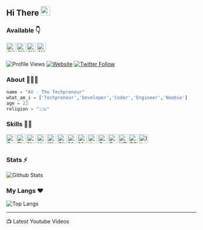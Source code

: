 ## Hi There <a href="https://www.youtube.com/channel/UCUXqHoKTMtk1jpViwNpbTBA"><img src="https://media.giphy.com/media/hvRJCLFzcasrR4ia7z/giphy.gif" width="25px"></a>


### Available 👇
<p>
  <a href="https://twitter.com/the_techpreneur">
    <img align="left" alt="AV Twitter" width="24px" src="https://cdn.jsdelivr.net/npm/simple-icons@3.2.0/icons/twitter.svg" />
  </a>
  <a href="https://www.youtube.com/channel/UCUXqHoKTMtk1jpViwNpbTBA">
    <img align="left" alt="AV YouTube" width="24px" src="https://cdn.jsdelivr.net/npm/simple-icons@3.2.0/icons/youtube.svg" />
  </a>
  <a href="https://instagram.com/thetechpreneur">
    <img align="left" alt="AV Instagram" width="24px" src="https://cdn.jsdelivr.net/npm/simple-icons@3.2.0/icons/instagram.svg" />
  </a>
  <a href="https://telegram.dog/thetechpreneur">
    <img align="left" alt="AV Telegram" width="24px" src="https://cdn.jsdelivr.net/npm/simple-icons@3.2.0/icons/telegram.svg" />
  </a>
</p>
</br>
</br>


![Profile Views](https://hits.seeyoufarm.com/api/count/incr/badge.svg?url=https://github.com/avthetechpreneur/&title=Profile%20Views)
[![Website](https://img.shields.io/website?label=youtube.com&style=for-the-badge&url=https://www.youtube.com/channel/UCUXqHoKTMtk1jpViwNpbTBA)](https://www.youtube.com/channel/UCUXqHoKTMtk1jpViwNpbTBA)
[![Twitter Follow](https://img.shields.io/twitter/follow/the_techpreneur?color=1DA1F2&logo=twitter&style=for-the-badge)](https://twitter.com/intent/follow?original_referer=https%3A%2F%2Fgithub.com%2Favthetechpreneur&screen_name=the_techpreneur)

### About 🙋🏻‍♂️
```python
name = "AV - The Techpreneur"
what_am_i = ['Techpreneur','Developer','Coder','Engineer','Noobie']
age = 22
religion = "🇮🇳"
```


### Skills 👨‍💻

<img align="left" alt="Python" width="24px" src="https://cdn.jsdelivr.net/npm/simple-icons@3.2.0/icons/python.svg" />
<img align="left" alt="Flask" width="24px" src="https://cdn.jsdelivr.net/npm/simple-icons@3.2.0/icons/flask.svg" />
<img align="left" alt="Node" width="24px" src="https://cdn.jsdelivr.net/npm/simple-icons@3.2.0/icons/node-dot-js.svg" />
<img align="left" alt="Heroku" width="24px" src="https://cdn.jsdelivr.net/npm/simple-icons@3.2.0/icons/heroku.svg" />
<img align="left" alt="Wordpress" width="24px" src="https://cdn.jsdelivr.net/npm/simple-icons@3.2.0/icons/wordpress.svg" />
<img align="left" alt="GitHub" width="24px" src="https://cdn.jsdelivr.net/npm/simple-icons@3.2.0/icons/github.svg" />
<img align="left" alt="MongoDB" width="24px" src="https://cdn.jsdelivr.net/npm/simple-icons@3.2.0/icons/mongodb.svg" />
<img align="left" alt="MySQL" width="24px" src="https://cdn.jsdelivr.net/npm/simple-icons@3.2.0/icons/mysql.svg" />
<img align="left" alt="JavaScript" width="24px" src="https://cdn.jsdelivr.net/npm/simple-icons@3.2.0/icons/javascript.svg" />
<img align="left" alt="C" width="24px" src="https://cdn.jsdelivr.net/npm/simple-icons@3.2.0/icons/c.svg" />
<img align="left" alt="C++" width="24px" src="https://cdn.jsdelivr.net/npm/simple-icons@3.2.0/icons/cplusplus.svg" />
<img align="left" alt="HTML" width="24px" src="https://cdn.jsdelivr.net/npm/simple-icons@3.2.0/icons/html5.svg" />
<img align="left" alt="CSS" width="24px" src="https://cdn.jsdelivr.net/npm/simple-icons@3.2.0/icons/css3.svg" />
<img align="left" alt="Illustrator" width="24px" src="https://cdn.jsdelivr.net/npm/simple-icons@3.2.0/icons/adobeillustrator.svg" />
</br>
</br>


### Stats ⚡️

![Github Stats](https://readmestats.vercel.app/api?username=avthetechpreneur&show_icons=true&title_color=00FFC9&icon_color=00FFC9&text_color=ffffff&bg_color=000000&count_private=true&include_all_commits=true)

### My Langs ❤️

![Top Langs](https://github-readme-stats.vercel.app/api/top-langs/?username=avthetechpreneur&layout=compact)

---

📺 Latest Youtube Videos 
<!-- YOUTUBE:START -->
<!-- YOUTUBE:END --> 